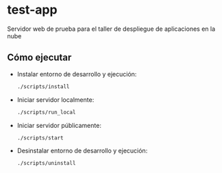 # test-app
Servidor web de prueba para el taller de despliegue de aplicaciones en la nube

## Cómo ejecutar

- Instalar entorno de desarrollo y ejecución:
    ```bash
    ./scripts/install
    ```

- Iniciar servidor localmente:
    ```bash
    ./scripts/run_local
    ```

- Iniciar servidor públicamente:
    ```bash
    ./scripts/start
    ```

- Desinstalar entorno de desarrollo y ejecución:
    ```bash
    ./scripts/uninstall
    ```
